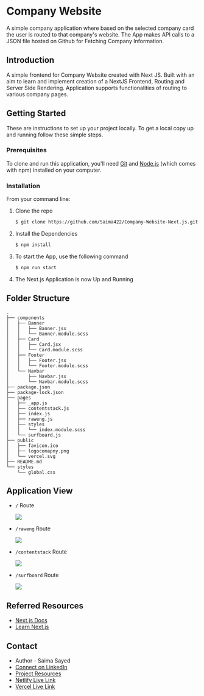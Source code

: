 
# Company Website
A simple company application where based on the selected company card the user is routed to that company's website. The App makes API calls to a JSON file hosted on Github for Fetching Company Information.

## Introduction

A simple frontend for Company Website created with Next JS. Built with an aim to learn and implement creation of a NextJS Frontend, Routing and Server Side Rendering. Application supports functionalities of routing to various company pages.

## Getting Started

These are instructions to set up your project locally.
To get a local copy up and running follow these simple steps.

### Prerequisites

To clone and run this application, you'll need [Git](https://git-scm.com/book/en/v2/Getting-Started-Installing-Git) and [Node.js](https://www.digitalocean.com/community/tutorials/how-to-install-node-js-on-ubuntu-18-04) (which comes with npm) installed on your computer.

### Installation

From your command line:

1. Clone the repo
   ```sh
   $ git clone https://github.com/Saima422/Company-Website-Next.js.git
   ```
2. Install the Dependencies
   ```sh
   $ npm install
   ```
3. To start the App, use the following command
    ```sh
    $ npm run start
    ```
4. The Next.js Application is now Up and Running


## Folder Structure
```
.
├── components
│   ├── Banner
│   │   ├── Banner.jsx
│   │   └── Banner.module.scss
│   ├── Card
│   │   ├── Card.jsx
│   │   └── Card.module.scss
│   ├── Footer
│   │   ├── Footer.jsx
│   │   └── Footer.module.scss
│   └── Navbar
│       ├── Navbar.jsx
│       └── Navbar.module.scss
├── package.json
├── package-lock.json
├── pages
│   ├── _app.js
│   ├── contentstack.js
│   ├── index.js
│   ├── raweng.js
│   ├── styles
│   │   └── index.module.scss
│   └── surfboard.js
├── public
│   ├── favicon.ico
│   ├── logocomapny.png
│   └── vercel.svg
├── README.md
└── styles
    └── global.css

```
## Application View

* `/` Route

    ![](https://saima422.github.io/Image-JSON-Data-Repo/company-website/company-home.png)

* `/raweng` Route

    ![](https://saima422.github.io/Image-JSON-Data-Repo/company-website/raweng-home.png)

* `/contentstack` Route

    ![](https://saima422.github.io/Image-JSON-Data-Repo/company-website/contentstack-home.png)

* `/surfboard` Route

    ![](https://saima422.github.io/Image-JSON-Data-Repo/company-website/surfboard-home.png)


## Referred Resources
* [Next.js Docs](https://nextjs.org/docs)
* [Learn Next.js](https://nextjs.org/learn/basics/create-nextjs-app)

## Contact

* Author - Saima Sayed 
* [Connect on LinkedIn](https://www.linkedin.com/in/saima-sayed-6482481b9/)
* [Project Resources](https://github.com/Saima422/Company-Website-Next.js)
* [Netlify Live Link](https://modest-bhabha-17d48a.netlify.app/)
* [Vercel Live Link](https://company-website-next-js-9k0ava2ph-saima422.vercel.app/)
